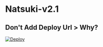 # Natsuki-v2.1

## Don't Add Deploy Url > Why?

[![Deploy](https://www.herokucdn.com/deploy/button.svg)](https://heroku.com/deploy?template=https://github.com/TeamNatsuki/Natsuki-v2.1.git)
